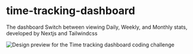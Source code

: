 # time-tracking-dashboard
The dashboard Switch between viewing Daily, Weekly, and Monthly stats, developed by Nextjs and Tailwindcss 

![Design preview for the Time tracking dashboard coding challenge](./design/desktop-preview.jpg)
